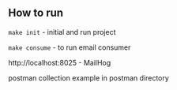 ## How to run
```make init``` - initial and run project

```make consume``` - to run email consumer

http://localhost:8025 - MailHog
 
postman collection example in postman directory
